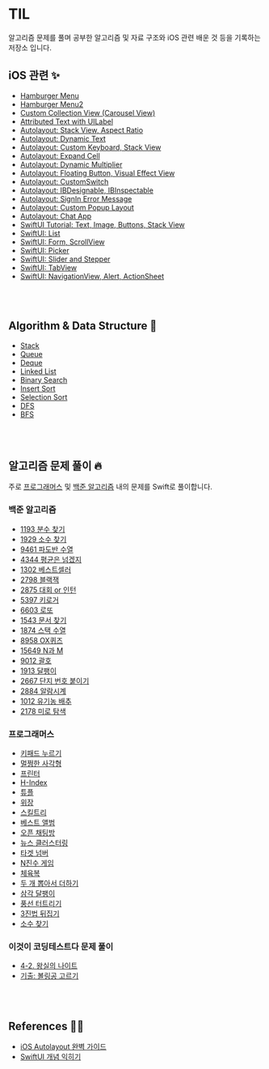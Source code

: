 # TIL

알고리즘 문제를 풀며 공부한 알고리즘 및 자료 구조와 iOS 관련 배운 것 등을 기록하는 저장소 입니다.


## iOS 관련 ✨

- [Hamburger Menu](https://github.com/Be-beee/TIL-2/tree/main/iOS/HamburgerMenu)
- [Hamburger Menu2](https://github.com/Be-beee/TIL-2/tree/main/iOS/HamburgerMenu_2)
- [Custom Collection View (Carousel View)](https://github.com/Be-beee/TIL-2/tree/main/iOS/CollectionView_Custom)
- [Attributed Text with UILabel](https://github.com/Be-beee/TIL-2/tree/main/iOS/AttributedString_Test)
- [Autolayout: Stack View, Aspect Ratio](https://github.com/Be-beee/TIL-2/tree/main/iOS/Calc_StackView)
- [Autolayout: Dynamic Text](https://github.com/Be-beee/TIL-2/tree/main/iOS/Cert_Exam)
- [Autolayout: Custom Keyboard, Stack View](https://github.com/Be-beee/TIL-2/tree/main/iOS/CustomKeyboard)
- [Autolayout: Expand Cell](https://github.com/Be-beee/TIL-2/tree/main/iOS/ExpandCellAtLabel)
- [Autolayout: Dynamic Multiplier](https://github.com/Be-beee/TIL-2/tree/main/iOS/Chart_Multipler)
- [Autolayout: Floating Button, Visual Effect View](https://github.com/Be-beee/TIL-2/tree/main/iOS/FloatingButton)
- [Autolayout: CustomSwitch](https://github.com/Be-beee/TIL-2/tree/main/iOS/CustomSwitch)
- [Autolayout: IBDesignable, IBInspectable](https://github.com/Be-beee/TIL-2/tree/main/iOS/CodeConnectNib)
- [Autolayout: SignIn Error Message](https://github.com/Be-beee/TIL-2/tree/main/iOS/SignInTest)
- [Autolayout: Custom Popup Layout](https://github.com/Be-beee/TIL-2/tree/main/iOS/Popup_Layout)
- [Autolayout: Chat App](https://github.com/Be-beee/TIL-2/tree/main/iOS/Chat_App)
- [SwiftUI Tutorial: Text, Image, Buttons, Stack View](https://github.com/Be-beee/TIL-2/tree/main/SwiftUI/SwiftUI_Test)
- [SwiftUI: List](https://github.com/Be-beee/TIL-2/tree/main/SwiftUI/List)
- [SwiftUI: Form, ScrollView](https://github.com/Be-beee/TIL-2/tree/main/SwiftUI/ScrollView)
- [SwiftUI: Picker](https://github.com/Be-beee/TIL-2/tree/main/SwiftUI/Picker)
- [SwiftUI: Slider and Stepper](https://github.com/Be-beee/TIL-2/tree/main/SwiftUI/Slider_and_Stepper)
- [SwiftUI: TabView](https://github.com/Be-beee/TIL-2/tree/main/SwiftUI/TabView)
- [SwiftUI: NavigationView, Alert, ActionSheet](https://github.com/Be-beee/TIL-2/tree/main/SwiftUI/NavigationView)
<br>
<br>

## Algorithm & Data Structure 👀

- [Stack](https://github.com/Be-beee/TIL-2/tree/main/Algorithm/Stack)
- [Queue](https://github.com/Be-beee/TIL-2/tree/main/Algorithm/Queue)
- [Deque](https://github.com/Be-beee/TIL-2/tree/main/Algorithm/Deque)
- [Linked List](https://github.com/Be-beee/TIL-2/tree/main/Algorithm/Linked_List)
- [Binary Search](https://github.com/Be-beee/TIL-2/tree/main/Algorithm/Binary_Search)
- [Insert Sort](https://github.com/Be-beee/TIL-2/tree/main/Algorithm/InsertSort)
- [Selection Sort](https://github.com/Be-beee/TIL-2/tree/main/Algorithm/Selection_Sort)
- [DFS](https://github.com/Be-beee/TIL-2/tree/main/Algorithm/DFS)
- [BFS](https://github.com/Be-beee/TIL-2/tree/main/Algorithm/BFS)
<br>
<br>

## 알고리즘 문제 풀이 🔥

주로 [프로그래머스](https://programmers.co.kr/learn/challenges) 및 [백준 알고리즘](https://www.acmicpc.net) 내의 문제를 Swift로 풀이합니다.

### 백준 알고리즘

- [1193 분수 찾기](https://github.com/Be-beee/TIL-2/tree/main/Solution/finding_fraction)
- [1929 소수 찾기](https://github.com/Be-beee/TIL-2/tree/main/Solution/finding_prime_1929)
- [9461 파도반 수열](https://github.com/Be-beee/TIL-2/tree/main/Solution/spiral_9461)
- [4344 평균은 넘겠지](https://github.com/Be-beee/TIL-2/tree/main/Solution/average_4344)
- [1302 베스트셀러](https://github.com/Be-beee/TIL-2/tree/main/Solution/bestceller_1302)
- [2798 블랙잭](https://github.com/Be-beee/TIL-2/tree/main/Solution/blackjack_2798)
- [2875 대회 or 인턴](https://github.com/Be-beee/TIL-2/tree/main/Solution/contest_or_intern_2875)
- [5397 키로거](https://github.com/Be-beee/TIL-2/tree/main/Solution/keylogger_5397)
- [6603 로또](https://github.com/Be-beee/TIL-2/tree/main/Solution/lotto_6603)
- [1543 문서 찾기](https://github.com/Be-beee/TIL-2/tree/main/Solution/searching_document_1543)
- [1874 스택 수열](https://github.com/Be-beee/TIL-2/tree/main/Solution/stack_progression_1874)
- [8958 OX퀴즈](https://github.com/Be-beee/TIL-2/tree/main/Solution/OXquiz_8958)
- [15649 N과 M](https://github.com/Be-beee/TIL-2/tree/main/Solution/N_and_M_15649)
- [9012 괄호](https://github.com/Be-beee/TIL-2/tree/main/Solution/parenthesis_string_9012)
- [1913 달팽이](https://github.com/Be-beee/TIL-2/tree/main/Solution/snail_1913)
- [2667 단지 번호 붙이기](https://github.com/Be-beee/TIL-2/tree/main/Solution/zipcode_2667)
- [2884 알람시계](https://github.com/Be-beee/TIL-2/tree/main/Solution/alarm_clock_2884)
- [1012 유기농 배추](https://github.com/Be-beee/TIL-2/tree/main/Solution/lettuce_1012)
- [2178 미로 탐색](https://github.com/Be-beee/TIL-2/tree/main/Solution/maze_2178)

### 프로그래머스

- [키패드 누르기](https://github.com/Be-beee/TIL-2/tree/main/Solution/programmers_keypad)
- [멀쩡한 사각형](https://github.com/Be-beee/TIL-2/tree/main/Solution/programmers_valid_rectangle)
- [프린터](https://github.com/Be-beee/TIL-2/tree/main/Solution/programmers_printer)
- [H-Index](https://github.com/Be-beee/TIL-2/tree/main/Solution/programmers_h_index)
- [튜플](https://github.com/Be-beee/TIL-2/tree/main/Solution/programmers_tuple)
- [위장](https://github.com/Be-beee/TIL-2/tree/main/Solution/programmers_disguise)
- [스킬트리](https://github.com/Be-beee/TIL-2/tree/main/Solution/programmers_skill_tree)
- [베스트 앨범](https://github.com/Be-beee/TIL-2/tree/main/Solution/programmers_best_album)
- [오픈 채팅방](https://github.com/Be-beee/TIL-2/tree/main/Solution/programmers_open_chat)
- [뉴스 클러스터링](https://github.com/Be-beee/TIL-2/tree/main/Solution/programmers_news_clustering)
- [타겟 넘버](https://github.com/Be-beee/TIL-2/tree/main/Solution/programmers_target_number)
- [N진수 게임](https://github.com/Be-beee/TIL-2/tree/main/Solution/programmers_base_n)
- [체육복](https://github.com/Be-beee/TIL-2/tree/main/Solution/programmers_training_clothes)
- [두 개 뽑아서 더하기](https://github.com/Be-beee/TIL-2/tree/main/Solution/programmers_select_two)
- [삼각 달팽이](https://github.com/Be-beee/TIL-2/tree/main/Solution/programmers_tri_snail)
- [풍선 터트리기](https://github.com/Be-beee/TIL-2/tree/main/Solution/programmers_balloon)
- [3진법 뒤집기](https://github.com/Be-beee/TIL-2/tree/main/Solution/programmers_base_3)
- [소수 찾기](https://github.com/Be-beee/TIL-2/tree/main/Solution/programmers_finding_prime)

### 이것이 코딩테스트다 문제 풀이

- [4-2. 왕실의 나이트](https://github.com/Be-beee/TIL-2/tree/main/Solution/Chess_knight)
- [기출: 볼링공 고르기](https://github.com/Be-beee/TIL-2/tree/main/Solution/Bowling_ball)
<br>
<br>

## References 👩‍💻

- [iOS Autolayout 완벽 가이드](https://www.inflearn.com/course/autolayout)
- [SwiftUI 개념 익히기](https://www.inflearn.com/course/SwiftUI-개념-iOS)
